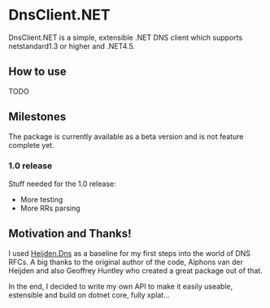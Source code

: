 # DnsClient.NET
DnsClient.NET is a simple, extensible .NET DNS client which supports netstandard1.3 or higher and .NET4.5.

## How to use
TODO

## Milestones
The package is currently available as a beta version and is not feature complete yet.

### 1.0 release
Stuff needed for the 1.0 release:
* More testing
* More RRs parsing

## Motivation and Thanks!
I used [Heijden.Dns](https://github.com/ghuntley/Heijden.Dns) as a baseline for my first steps into the world of DNS RFCs. A big thanks to the original author of the code, Alphons van der Heijden and also Geoffrey Huntley who created a great package out of that.

In the end, I decided to write my own API to make it easily useable, estensible and build on dotnet core, fully xplat...
